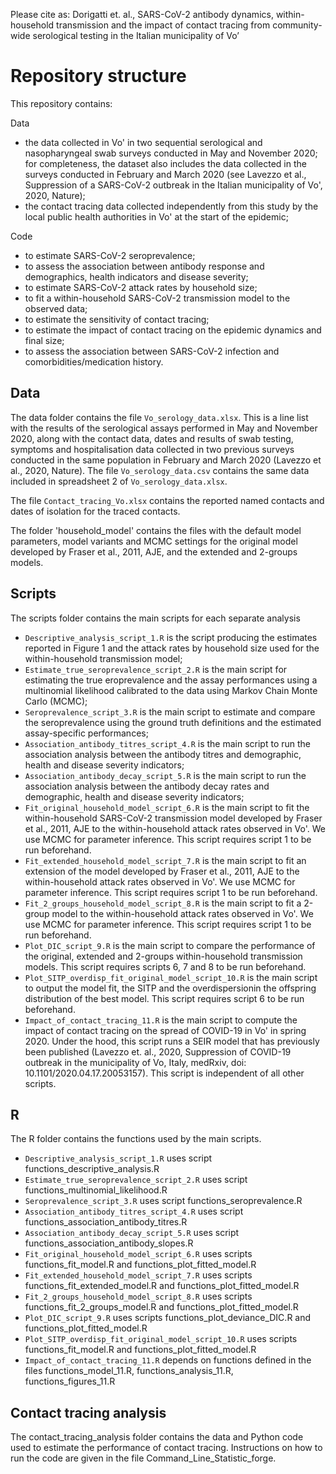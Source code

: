 Please cite as:
Dorigatti et. al., SARS-CoV-2 antibody dynamics, within-household transmission and the impact of contact tracing from community-wide serological testing in the Italian municipality of Vo’

# Repository structure
This repository contains: 

Data 
- the data collected in Vo' in two sequential serological and nasopharyngeal swab surveys conducted in May and November 2020; for completeness, the dataset also includes the data collected in the surveys conducted in February and March 2020 (see Lavezzo et al., Suppression of a SARS-CoV-2 outbreak in the Italian municipality of Vo', 2020, Nature);
- the contact tracing data collected independently from this study by the local public health authorities in Vo' at the start of the epidemic; 
	
Code 
- to estimate SARS-CoV-2 seroprevalence; 
- to assess the association between antibody response and demographics, health indicators and disease severity; 
- to estimate SARS-CoV-2 attack rates by household size;  
- to fit a within-household SARS-CoV-2 transmission model to the observed data; 
- to estimate the sensitivity of contact tracing; 
- to estimate the impact of contact tracing on the epidemic dynamics and final size; 
- to assess the association between SARS-CoV-2 infection and comorbidities/medication history. 

## Data
The data folder contains the file `Vo_serology_data.xlsx`. This is a line list with the results of the serological assays performed in May and November 2020, along with the contact data, dates and results of swab testing, symptoms and hospitalisation data collected in two previous surveys conducted in the same population in February and  March 2020 (Lavezzo et al., 2020, Nature). The file `Vo_serology_data.csv` contains the same data included in spreadsheet 2 of `Vo_serology_data.xlsx`. 

The file `Contact_tracing_Vo.xlsx` contains the reported named contacts and dates of isolation for the traced contacts. 

The folder 'household_model' contains the files with the default model parameters, model variants and MCMC settings for the original model developed by Fraser et al., 2011, AJE, and the extended and 2-groups models. 

## Scripts
The scripts folder contains the main scripts for each separate analysis
- `Descriptive_analysis_script_1.R` is the script producing the estimates reported in Figure 1 and the attack rates by household size used for the within-household transmission model; 
- `Estimate_true_seroprevalence_script_2.R` is the main script for estimating the true eroprevalence and the assay performances using a multinomial likelihood calibrated to the data using Markov Chain Monte Carlo (MCMC);
- `Seroprevalence_script_3.R` is the main script to estimate and compare the seroprevalence using the ground truth definitions and the estimated assay-specific performances; 
- `Association_antibody_titres_script_4.R` is the main script to run the association analysis between the antibody titres and demographic, health and disease severity indicators; 
- `Association_antibody_decay_script_5.R` is the main script to run the association analysis between the antibody decay rates and demographic, health and disease severity indicators; 
- `Fit_original_household_model_script_6.R` is the main script to fit the within-household SARS-CoV-2 transmission model developed by Fraser et al., 2011, AJE to the within-household attack rates observed in Vo'. We use MCMC for parameter inference. This script requires script 1 to be run beforehand. 
- `Fit_extended_household_model_script_7.R` is the main script to fit an extension of the model developed by Fraser et al., 2011, AJE to the within-household attack rates observed in Vo'. We use MCMC for parameter inference. This script requires script 1 to be run beforehand. 
- `Fit_2_groups_household_model_script_8.R` is the main script to fit a 2-group model to the within-household attack rates observed in Vo'. We use MCMC for parameter inference. This script requires script 1 to be run beforehand. 
- `Plot_DIC_script_9.R` is the main script to compare the performance of the original, extended and 2-groups within-household transmission models. This script requires scripts 6, 7 and 8 to be run beforehand. 
- `Plot_SITP_overdisp_fit_original_model_script_10.R` is the main script to output the model fit, the SITP and the overdispersionin the offspring distribution of the best model. This script requires script 6 to be run beforehand. 
- `Impact_of_contact_tracing_11.R` is the main script to compute the impact of contact tracing on the spread of COVID-19 in Vo' in spring 2020. Under the hood, this script runs a SEIR model that has previously been published (Lavezzo et. al., 2020, Suppression of COVID-19 outbreak in the municipality of Vo, Italy, medRxiv, doi: 10.1101/2020.04.17.20053157). This script is independent of all other scripts.


## R 
The R folder contains the functions used by the main scripts. 

- `Descriptive_analysis_script_1.R` uses script functions_descriptive_analysis.R
- `Estimate_true_seroprevalence_script_2.R` uses script functions_multinomial_likelihood.R
- `Seroprevalence_script_3.R` uses script functions_seroprevalence.R
- `Association_antibody_titres_script_4.R` uses script functions_association_antibody_titres.R
- `Association_antibody_decay_script_5.R` uses script functions_association_antibody_slopes.R
- `Fit_original_household_model_script_6.R` uses scripts functions_fit_model.R and functions_plot_fitted_model.R
- `Fit_extended_household_model_script_7.R` uses scripts functions_fit_extended_model.R and functions_plot_fitted_model.R
- `Fit_2_groups_household_model_script_8.R` uses scripts functions_fit_2_groups_model.R and functions_plot_fitted_model.R
- `Plot_DIC_script_9.R` uses scripts functions_plot_deviance_DIC.R and functions_plot_fitted_model.R
- `Plot_SITP_overdisp_fit_original_model_script_10.R` uses scripts functions_fit_model.R and functions_plot_fitted_model.R
- `Impact_of_contact_tracing_11.R` depends on functions defined in the files functions_model_11.R, functions_analysis_11.R, functions_figures_11.R

## Contact tracing analysis 
The contact_tracing_analysis folder contains the data and Python code used to estimate the performance of contact tracing. Instructions on how to run the code are given in the file Command_Line_Statistic_forge. 

